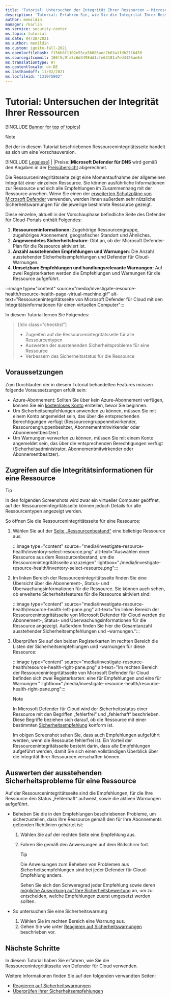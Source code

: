 ```yaml
---
title: 'Tutorial: Untersuchen der Integrität Ihrer Ressourcen – Microsoft Defender für Cloud'
description: 'Tutorial: Erfahren Sie, wie Sie die Integrität Ihrer Ressourcen mit Microsoft Defender für Cloud untersuchen.'
author: memildin
manager: rkarlin
ms.service: security-center
ms.topic: tutorial
ms.date: 04/28/2021
ms.author: memildin
ms.custom: ignite-fall-2021
ms.openlocfilehash: f156b8f1102e55ca56085aec7b63a1fdb2716450
ms.sourcegitcommit: 106f5c9fa5c6d3498dd1cfe63181a7ed4125ae6d
ms.translationtype: HT
ms.contentlocale: de-DE
ms.lasthandoff: 11/02/2021
ms.locfileid: "131075802"
---
```

# <a name="tutorial-investigate-the-health-of-your-resources"></a>Tutorial: Untersuchen der Integrität Ihrer Ressourcen

[!INCLUDE [Banner for top of topics](./includes/banner.md)]

> [!NOTE]
> Bei der in diesem Tutorial beschriebenen Ressourcenintegritätsseite handelt es sich um eine Vorschauversion.
> 
> [!INCLUDE [Legalese](../../includes/security-center-preview-legal-text.md)] | |Preise:|**Microsoft Defender für DNS** wird gemäß den Angaben in der [Preisübersicht](https://azure.microsoft.com/pricing/details/security-center/) abgerechnet.

Die Ressourcenintegritätsseite zeigt eine Momentaufnahme der allgemeinen Integrität einer einzelnen Ressource. Sie können ausführliche Informationen zur Ressource und sich alle Empfehlungen im Zusammenhang mit der Ressource ansehen. Wenn Sie einen der [erweiterten Schutzpläne von Microsoft Defender](defender-for-cloud-introduction.md) verwenden, werden Ihnen außerdem sehr nützliche Sicherheitswarnungen für die jeweilige bestimmte Ressource gezeigt.

Diese einzelne, aktuell in der Vorschauphase befindliche Seite des Defender für Cloud-Portals enthält Folgendes:

1. **Ressourceninformationen:** Zugehörige Ressourcengruppe, zugehöriges Abonnement, geografischer Standort und Ähnliches.
1. **Angewendetes Sicherheitsfeature**: Gibt an, ob der Microsoft Defender-Plan für die Ressource aktiviert ist.
1. **Anzahl ausstehenden Empfehlungen und Warnungen**: Die Anzahl ausstehender Sicherheitsempfehlungen und Defender für Cloud-Warnungen.
1. **Umsetzbare Empfehlungen und handlungsrelevante Warnungen:** Auf zwei Registerkarten werden die Empfehlungen und Warnungen für die Ressource aufgeführt.

:::image type="content" source="media/investigate-resource-health/resource-health-page-virtual-machine.gif" alt-text="Ressourcenintegritätsseite von Microsoft Defender für Cloud mit den Integritätsinformationen für einen virtuellen Computer":::

In diesem Tutorial lernen Sie Folgendes:

> [!div class="checklist"]
> * Zugreifen auf die Ressourcenintegritätsseite für alle Ressourcentypen
> * Auswerten der ausstehenden Sicherheitsprobleme für eine Ressource
> * Verbessern des Sicherheitsstatus für die Ressource

## <a name="prerequisites"></a>Voraussetzungen

Zum Durchlaufen der in diesem Tutorial behandelten Features müssen folgende Voraussetzungen erfüllt sein:

- Azure-Abonnement: Sollten Sie über kein Azure-Abonnement verfügen, können Sie ein [kostenloses Konto](https://azure.microsoft.com/free/) erstellen, bevor Sie beginnen.
- Um Sicherheitsempfehlungen anwenden zu können, müssen Sie mit einem Konto angemeldet sein, das über die entsprechenden Berechtigungen verfügt (Ressourcengruppenmitwirkender, Ressourcengruppenbesitzer, Abonnementmitwirkender oder Abonnementbesitzer).
- Um Warnungen verwerfen zu können, müssen Sie mit einem Konto angemeldet sein, das über die entsprechenden Berechtigungen verfügt (Sicherheitsadministrator, Abonnementmitwirkender oder Abonnementbesitzer).

##  <a name="access-the-health-information-for-a-resource"></a>Zugreifen auf die Integritätsinformationen für eine Ressource

> [!TIP]
> In den folgenden Screenshots wird zwar ein virtueller Computer geöffnet, auf der Ressourcenintegritätsseite können jedoch Details für alle Ressourcentypen angezeigt werden. 

So öffnen Sie die Ressourcenintegritätsseite für eine Ressource:

1. Wählen Sie auf der [Seite „Ressourcenbestand“](asset-inventory.md) eine beliebige Ressource aus.

    :::image type="content" source="media/investigate-resource-health/inventory-select-resource.png" alt-text="Auswählen einer Ressource aus dem Ressourcenbestand, um die Ressourcenintegritätsseite anzuzeigen" lightbox="./media/investigate-resource-health/inventory-select-resource.png":::

1. Im linken Bereich der Ressourcenintegritätsseite finden Sie eine Übersicht über die Abonnement-, Status- und Überwachungsinformationen für die Ressource. Sie können auch sehen, ob erweiterte Sicherheitsfeatures für die Ressource aktiviert sind:

    :::image type="content" source="media/investigate-resource-health/resource-health-left-pane.png" alt-text="Im linken Bereich der Ressourcenintegritätsseite von Microsoft Defender für Cloud werden die Abonnement-, Status- und Überwachungsinformationen für die Ressource angezeigt. Außerdem finden Sie hier die Gesamtanzahl ausstehender Sicherheitsempfehlungen und -warnungen.":::

1. Überprüfen Sie auf den beiden Registerkarten im rechten Bereich die Listen der Sicherheitsempfehlungen und -warnungen für diese Ressource:

    :::image type="content" source="media/investigate-resource-health/resource-health-right-pane.png" alt-text="Im rechten Bereich der Ressourcenintegritätsseite von Microsoft Defender für Cloud befinden sich zwei Registerkarten: eine für Empfehlungen und eine für Warnungen." lightbox="./media/investigate-resource-health/resource-health-right-pane.png":::

    > [!NOTE]
    > In Microsoft Defender für Cloud wird der Sicherheitsstatus einer Ressource mit den Begriffen „fehlerfrei“ und „fehlerhaft“ beschrieben. Diese Begriffe beziehen sich darauf, ob die Ressource mit einer bestimmten [Sicherheitsempfehlung](security-policy-concept.md#what-is-a-security-recommendation) konform ist.
    >
    > Im obigen Screenshot sehen Sie, dass auch Empfehlungen aufgeführt werden, wenn die Ressource fehlerfrei ist. Ein Vorteil der Ressourcenintegritätsseite besteht darin, dass alle Empfehlungen aufgeführt werden, damit Sie sich einen vollständigen Überblick über die Integrität Ihrer Ressourcen verschaffen können. 


## <a name="evaluate-the-outstanding-security-issues-for-a-resource"></a>Auswerten der ausstehenden Sicherheitsprobleme für eine Ressource

Auf der Ressourcenintegritätsseite sind die Empfehlungen, für die Ihre Ressource den Status „Fehlerhaft“ aufweist, sowie die aktiven Warnungen aufgeführt. 

- Beheben Sie die in den Empfehlungen beschriebenen Probleme, um sicherzustellen, dass Ihre Ressource gemäß den für Ihre Abonnements geltenden Richtlinien gehärtet ist:
    1. Wählen Sie auf der rechten Seite eine Empfehlung aus.
    1. Fahren Sie gemäß den Anweisungen auf dem Bildschirm fort.

        > [!TIP]
        > Die Anweisungen zum Beheben von Problemen aus Sicherheitsempfehlungen sind bei jeder Defender für Cloud-Empfehlung anders.
        >
        > Sehen Sie sich den Schweregrad jeder Empfehlung sowie deren [mögliche Auswirkung auf Ihre Sicherheitsbewertung](secure-score-security-controls.md#security-controls-and-their-recommendations) an, um zu entscheiden, welche Empfehlungen zuerst umgesetzt werden sollten.

- So untersuchen Sie eine Sicherheitswarnung
    1. Wählen Sie im rechten Bereich eine Warnung aus.
    1. Gehen Sie wie unter [Reagieren auf Sicherheitswarnungen](managing-and-responding-alerts.md#respond-to-security-alerts) beschrieben vor.


## <a name="next-steps"></a>Nächste Schritte

In diesem Tutorial haben Sie erfahren, wie Sie die Ressourcenintegritätsseite von Defender für Cloud verwenden.

Weitere Informationen finden Sie auf den folgenden verwandten Seiten:

- [Reagieren auf Sicherheitswarnungen](managing-and-responding-alerts.md#respond-to-security-alerts)
- [Überprüfen Ihrer Sicherheitsempfehlungen](review-security-recommendations.md)
